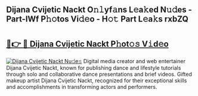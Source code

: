 ## Dijana Cvijetic Nackt O𝚗𝚕yf𝚊ns L𝚎a𝚔ed N𝚞𝚍es - Part-IWf P𝚑𝚘tos Vi𝚍𝚎o - H𝚘𝚝 Part L𝚎a𝚔s rxbZQ

# <h2><a href="http://kfadrc.oniu.top/?m=Dijana+Cvijetic+Nackt">🔗👉 🔴 Dijana Cvijetic Nackt P𝚑ot𝚘𝚜 V𝚒d𝚎o</a></h2>

[![Dijana Cvijetic Nackt Nu𝚍e𝚜](https://i.imgur.com/0qMVB7G.gif)](http://kfadrc.oniu.top/?m=Dijana+Cvijetic+Nackt)
Digital media creator and web entertainer Dijana Cvijetic Nackt, known for publishing dance and lifestyle tutorials through solo and collaborative dance presentations and brief videos. Gifted makeup artist Dijana Cvijetic Nackt, recognized for their exceptional skills and accomplishments in transforming actors and performers.  
